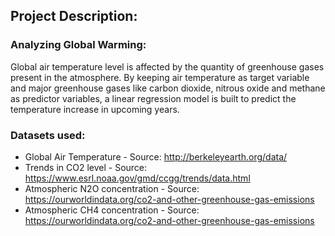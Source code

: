 ## Project Description:
### Analyzing Global Warming:
Global air temperature level is affected by the quantity of greenhouse gases present in the atmosphere. By keeping air temperature as target variable and major greenhouse gases like carbon dioxide, nitrous oxide and methane as predictor variables, a linear regression model is built to predict the temperature increase in upcoming years.

### Datasets used:
- Global Air Temperature - Source: http://berkeleyearth.org/data/
- Trends in CO2 level - Source: https://www.esrl.noaa.gov/gmd/ccgg/trends/data.html
- Atmospheric N2O concentration - Source: https://ourworldindata.org/co2-and-other-greenhouse-gas-emissions
- Atmospheric CH4 concentration - Source: https://ourworldindata.org/co2-and-other-greenhouse-gas-emissions
